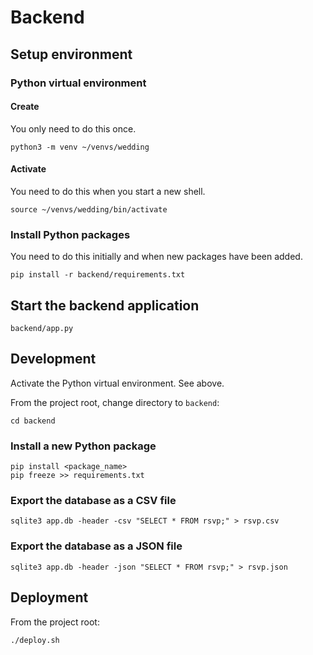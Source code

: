 # Backend

## Setup environment

### Python virtual environment

#### Create
You only need to do this once.

    python3 -m venv ~/venvs/wedding

#### Activate
You need to do this when you start a new shell.

    source ~/venvs/wedding/bin/activate

### Install Python packages
You need to do this initially and when new packages have been added.

    pip install -r backend/requirements.txt

## Start the backend application

    backend/app.py

## Development
Activate the Python virtual environment. See above.

From the project root, change directory to `backend`:

    cd backend

### Install a new Python package
    pip install <package_name>
    pip freeze >> requirements.txt

### Export the database as a CSV file
    sqlite3 app.db -header -csv "SELECT * FROM rsvp;" > rsvp.csv

### Export the database as a JSON file
    sqlite3 app.db -header -json "SELECT * FROM rsvp;" > rsvp.json

## Deployment
From the project root:

    ./deploy.sh

